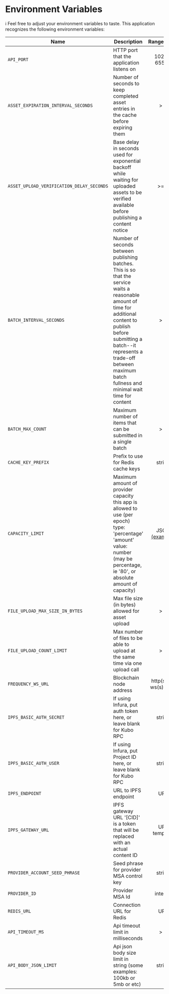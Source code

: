 # Environment Variables

ℹ️ Feel free to adjust your environment variables to taste.
This application recognizes the following environment variables:

| Name                                      | Description                                                                                                                                                                                                                                                         |                                                     Range/Type                                                      | Required? | Default |
| ----------------------------------------- | ------------------------------------------------------------------------------------------------------------------------------------------------------------------------------------------------------------------------------------------------------------------- | :-----------------------------------------------------------------------------------------------------------------: | :-------: | :-----: |
| `API_PORT`                                | HTTP port that the application listens on                                                                                                                                                                                                                           |                                                    1025 - 65535                                                     |           |  3000   |
| `ASSET_EXPIRATION_INTERVAL_SECONDS`       | Number of seconds to keep completed asset entries in the cache before expiring them                                                                                                                                                                                 |                                                         > 0                                                         |     Y     |         |
| `ASSET_UPLOAD_VERIFICATION_DELAY_SECONDS` | Base delay in seconds used for exponential backoff while waiting for uploaded assets to be verified available before publishing a content notice                                                                                                                    |                                                        >= 0                                                         |     Y     |         |
| `BATCH_INTERVAL_SECONDS`                  | Number of seconds between publishing batches. This is so that the service waits a reasonable amount of time for additional content to publish before submitting a batch--it represents a trade-off between maximum batch fullness and minimal wait time for content |                                                         > 0                                                         |     Y     |         |
| `BATCH_MAX_COUNT`                         | Maximum number of items that can be submitted in a single batch                                                                                                                                                                                                     |                                                         > 0                                                         |     Y     |         |
| `CACHE_KEY_PREFIX`                        | Prefix to use for Redis cache keys                                                                                                                                                                                                                                  |                                                       string                                                        |     Y     |         |
| `CAPACITY_LIMIT`                          | Maximum amount of provider capacity this app is allowed to use (per epoch) type: 'percentage' 'amount' value: number (may be percentage, ie '80', or absolute amount of capacity)                                                                                   | JSON [(example)](https://github.com/ProjectLibertyLabs/gateway/blob/main/env-files/content-publishing.template.env) |     Y     |         |
| `FILE_UPLOAD_MAX_SIZE_IN_BYTES`           | Max file size (in bytes) allowed for asset upload                                                                                                                                                                                                                   |                                                         > 0                                                         |     Y     |         |
| `FILE_UPLOAD_COUNT_LIMIT`                 | Max number of files to be able to upload at the same time via one upload call                                                                                                                                                                                       |                                                         > 0                                                         |     Y     |         |
| `FREQUENCY_WS_URL`                        | Blockchain node address                                                                                                                                                                                                                                             |                                               http(s): or ws(s): URL                                                |     Y     |         |
| `IPFS_BASIC_AUTH_SECRET`                  | If using Infura, put auth token here, or leave blank for Kubo RPC                                                                                                                                                                                                   |                                                       string                                                        |           |  blank  |
| `IPFS_BASIC_AUTH_USER`                    | If using Infura, put Project ID here, or leave blank for Kubo RPC                                                                                                                                                                                                   |                                                       string                                                        |           |  blank  |
| `IPFS_ENDPOINT`                           | URL to IPFS endpoint                                                                                                                                                                                                                                                |                                                         URL                                                         |     Y     |         |
| `IPFS_GATEWAY_URL`                        | IPFS gateway URL '[CID]' is a token that will be replaced with an actual content ID                                                                                                                                                                                 |                                                    URL template                                                     |     Y     |         |
| `PROVIDER_ACCOUNT_SEED_PHRASE`            | Seed phrase for provider MSA control key                                                                                                                                                                                                                            |                                                       string                                                        |     Y     |         |
| `PROVIDER_ID`                             | Provider MSA Id                                                                                                                                                                                                                                                     |                                                       integer                                                       |     Y     |         |
| `REDIS_URL`                               | Connection URL for Redis                                                                                                                                                                                                                                            |                                                         URL                                                         |     Y     |         |
| `API_TIMEOUT_MS`                          | Api timeout limit in milliseconds                                                                                                                                                                                                                                   |                                                         > 0                                                         |           |  60000  |
| `API_BODY_JSON_LIMIT`                     | Api json body size limit in string (some examples: 100kb or 5mb or etc)                                                                                                                                                                                             |                                                       string                                                        |           |   1mb   |
